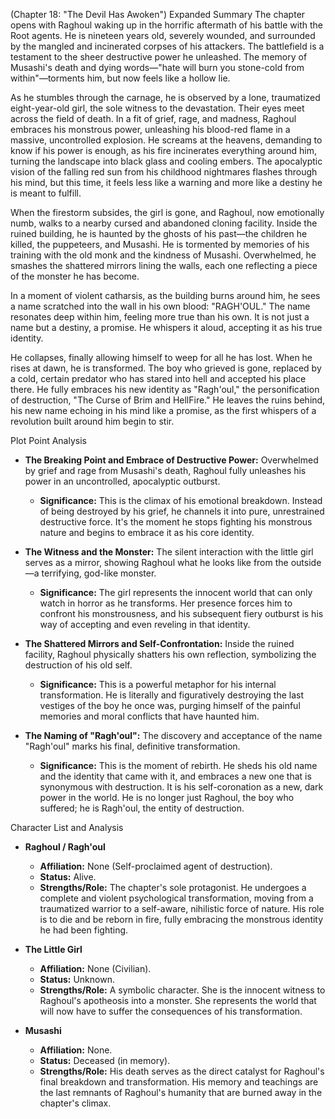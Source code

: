 (Chapter 18: "The Devil Has Awoken")
Expanded Summary
The chapter opens with Raghoul waking up in the horrific aftermath of his battle with the Root agents. He is nineteen years old, severely wounded, and surrounded by the mangled and incinerated corpses of his attackers. The battlefield is a testament to the sheer destructive power he unleashed. The memory of Musashi's death and dying words—"hate will burn you stone-cold from within"—torments him, but now feels like a hollow lie.

As he stumbles through the carnage, he is observed by a lone, traumatized eight-year-old girl, the sole witness to the devastation. Their eyes meet across the field of death. In a fit of grief, rage, and madness, Raghoul embraces his monstrous power, unleashing his blood-red flame in a massive, uncontrolled explosion. He screams at the heavens, demanding to know if his power is enough, as his fire incinerates everything around him, turning the landscape into black glass and cooling embers. The apocalyptic vision of the falling red sun from his childhood nightmares flashes through his mind, but this time, it feels less like a warning and more like a destiny he is meant to fulfill.

When the firestorm subsides, the girl is gone, and Raghoul, now emotionally numb, walks to a nearby cursed and abandoned cloning facility. Inside the ruined building, he is haunted by the ghosts of his past—the children he killed, the puppeteers, and Musashi. He is tormented by memories of his training with the old monk and the kindness of Musashi. Overwhelmed, he smashes the shattered mirrors lining the walls, each one reflecting a piece of the monster he has become.

In a moment of violent catharsis, as the building burns around him, he sees a name scratched into the wall in his own blood: "RAGH'OUL." The name resonates deep within him, feeling more true than his own. It is not just a name but a destiny, a promise. He whispers it aloud, accepting it as his true identity.

He collapses, finally allowing himself to weep for all he has lost. When he rises at dawn, he is transformed. The boy who grieved is gone, replaced by a cold, certain predator who has stared into hell and accepted his place there. He fully embraces his new identity as "Ragh'oul," the personification of destruction, "The Curse of Brim and HellFire." He leaves the ruins behind, his new name echoing in his mind like a promise, as the first whispers of a revolution built around him begin to stir.

Plot Point Analysis
*   **The Breaking Point and Embrace of Destructive Power:** Overwhelmed by grief and rage from Musashi's death, Raghoul fully unleashes his power in an uncontrolled, apocalyptic outburst.
    *   **Significance:** This is the climax of his emotional breakdown. Instead of being destroyed by his grief, he channels it into pure, unrestrained destructive force. It's the moment he stops fighting his monstrous nature and begins to embrace it as his core identity.

*   **The Witness and the Monster:** The silent interaction with the little girl serves as a mirror, showing Raghoul what he looks like from the outside—a terrifying, god-like monster.
    *   **Significance:** The girl represents the innocent world that can only watch in horror as he transforms. Her presence forces him to confront his monstrousness, and his subsequent fiery outburst is his way of accepting and even reveling in that identity.

*   **The Shattered Mirrors and Self-Confrontation:** Inside the ruined facility, Raghoul physically shatters his own reflection, symbolizing the destruction of his old self.
    *   **Significance:** This is a powerful metaphor for his internal transformation. He is literally and figuratively destroying the last vestiges of the boy he once was, purging himself of the painful memories and moral conflicts that have haunted him.

*   **The Naming of "Ragh'oul":** The discovery and acceptance of the name "Ragh'oul" marks his final, definitive transformation.
    *   **Significance:** This is the moment of rebirth. He sheds his old name and the identity that came with it, and embraces a new one that is synonymous with destruction. It is his self-coronation as a new, dark power in the world. He is no longer just Raghoul, the boy who suffered; he is Ragh'oul, the entity of destruction.

Character List and Analysis
*   **Raghoul / Ragh'oul**
    *   **Affiliation:** None (Self-proclaimed agent of destruction).
    *   **Status:** Alive.
    *   **Strengths/Role:** The chapter's sole protagonist. He undergoes a complete and violent psychological transformation, moving from a traumatized warrior to a self-aware, nihilistic force of nature. His role is to die and be reborn in fire, fully embracing the monstrous identity he had been fighting.

*   **The Little Girl**
    *   **Affiliation:** None (Civilian).
    *   **Status:** Unknown.
    *   **Strengths/Role:** A symbolic character. She is the innocent witness to Raghoul's apotheosis into a monster. She represents the world that will now have to suffer the consequences of his transformation.

*   **Musashi**
    *   **Affiliation:** None.
    *   **Status:** Deceased (in memory).
    *   **Strengths/Role:** His death serves as the direct catalyst for Raghoul's final breakdown and transformation. His memory and teachings are the last remnants of Raghoul's humanity that are burned away in the chapter's climax.
